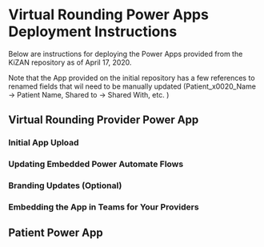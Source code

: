 # Virtual Rounding Power Apps Deployment Instructions

Below are instructions for deploying the Power Apps provided from the KiZAN repository as of April 17, 2020.

Note that the App provided on the initial repository has a few references to renamed fields that wil need to be manually updated (Patient_x0020_Name -> Patient Name, Shared to -> Shared With, etc. )

## Virtual Rounding Provider Power App

### Initial App Upload

### Updating Embedded Power Automate Flows

### Branding Updates (Optional)

### Embedding the App in Teams for Your Providers

## Patient Power App
